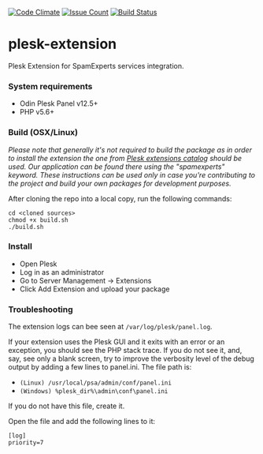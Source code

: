 [![Code Climate](https://codeclimate.com/github/SpamExperts/plesk-extension/badges/gpa.svg)](https://codeclimate.com/github/SpamExperts/plesk-extension) [![Issue Count](https://codeclimate.com/github/SpamExperts/plesk-extension/badges/issue_count.svg)](https://codeclimate.com/github/SpamExperts/plesk-extension) [![Build Status](https://travis-ci.org/SpamExperts/plesk-extension.svg?branch=master)](https://travis-ci.org/SpamExperts/plesk-extension)

# plesk-extension

Plesk Extension for SpamExperts services integration.

### System requirements

- Odin Plesk Panel v12.5+
- PHP v5.6+

### Build (OSX/Linux)

*Please note that generally it's not required to build the package as in order to install the extension the one from [Plesk extensions catalog](https://ext.plesk.com/) should be used. Our application can be found there using the "spamexperts" keyword. These instructions can be used only in case you're contributing to the project and build your own packages for development purposes.*

After cloning the repo into a local copy, run the following commands:

```
cd <cloned sources>
chmod +x build.sh
./build.sh
```

### Install

 * Open Plesk
 * Log in as an administrator
 * Go to Server Management -> Extensions
 * Click Add Extension and upload your package

### Troubleshooting

The extension logs can bee seen at `/var/log/plesk/panel.log`. 

If your extension uses the Plesk GUI and it exits with an error or an exception, you should see the PHP stack trace. If you do not see it, and, say, see only a blank screen, try to improve the verbosity level of the debug output by adding a few lines to panel.ini. The file path is:
 
 * `(Linux) /usr/local/psa/admin/conf/panel.ini`
 * `(Windows) %plesk_dir%\admin\conf\panel.ini`
 
If you do not have this file, create it.
 
Open the file and add the following lines to it:
```
[log]
priority=7
```
